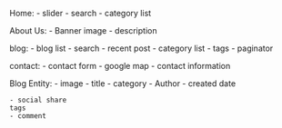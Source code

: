 Home:
    - slider
    - search
    - category list
    
About Us:
    - Banner image
    - description
    
blog:
    - blog list
    - search
    - recent post
    - category list
    - tags
    - paginator

contact:
    - contact form
    - google map
    - contact information
    
Blog Entity:
    - image
    - title
    - category
    - Author
    - created date
    
    - social share
    tags
    - comment